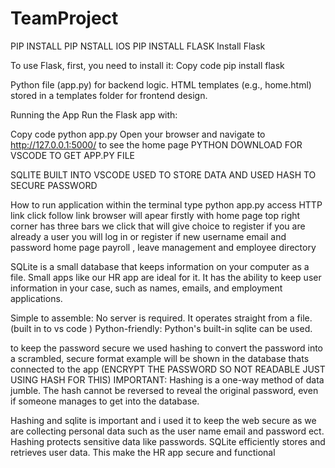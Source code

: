 # TeamProject
PIP INSTALL 
PIP NSTALL IOS 
PIP INSTALL FLASK 
Install Flask

To use Flask, first, you need to install it:
Copy code 
pip install flask

Python file (app.py) for backend logic.
HTML templates (e.g., home.html) stored in a templates folder for frontend design.

Running the App
Run the Flask app with:

Copy code
python app.py
Open your browser and navigate to http://127.0.0.1:5000/ to see the home page
PYTHON DOWNLOAD FOR VSCODE TO GET APP.PY FILE 

SQLITE BUILT INTO VSCODE USED TO STORE DATA AND USED HASH TO SECURE PASSWORD 

How to run application within the terminal type python app.py access HTTP link 
click follow link 
browser will apear firstly with home page top right corner has three bars we click that will give choice to register if you are already a user you will log in or register if new 
username email and password 
home page payroll , leave management and employee directory 

SQLite is a small database that keeps information on your computer as a file. Small apps like our HR app are ideal for it. It has the ability to keep user information in your case, such as names, emails, and employment applications.

Simple to assemble: No server is required. It operates straight from a file. (built in to vs code )
Python-friendly: Python's built-in sqlite can be used. 

to keep the password secure we used hashing to convert the password into a scrambled, secure format example will be shown in  the database thats connected to the app (ENCRYPT THE PASSWORD SO NOT READABLE JUST USING HASH FOR THIS)
 IMPORTANT: Hashing is a one-way method of data jumble. The hash cannot be reversed to reveal the original password, even if someone manages to get into the database.

 Hashing and sqlite is important and i used it to keep the web secure as we are collecting personal data such as the user name email and password ect. 
 Hashing protects sensitive data like passwords.
SQLite efficiently stores and retrieves user data.
This make the HR app secure and functional 
